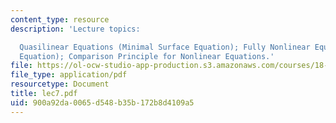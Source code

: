 ```yaml
---
content_type: resource
description: 'Lecture topics:

  Quasilinear Equations (Minimal Surface Equation); Fully Nonlinear Equations (Monge-Ampere
  Equation); Comparison Principle for Nonlinear Equations.'
file: https://ol-ocw-studio-app-production.s3.amazonaws.com/courses/18-156-differential-analysis-spring-2004/900a92da0065d548b35b172b8d4109a5_lec7.pdf
file_type: application/pdf
resourcetype: Document
title: lec7.pdf
uid: 900a92da-0065-d548-b35b-172b8d4109a5
---
```

